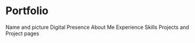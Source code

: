 # Portfolio

Name and picture
Digital Presence 
About Me
Experience 
Skills
Projects and Project pages
